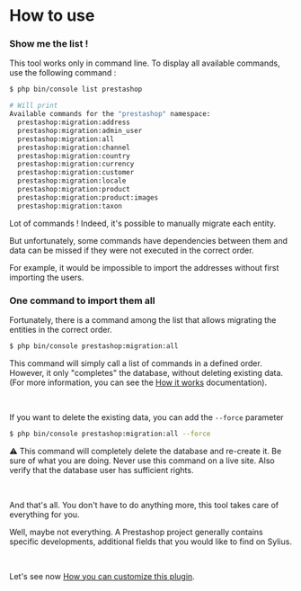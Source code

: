 # How to use

### Show me the list !

This tool works only in command line. To display all available commands, use the following command :

```bash
$ php bin/console list prestashop

# Will print 
Available commands for the "prestashop" namespace:
  prestashop:migration:address         
  prestashop:migration:admin_user      
  prestashop:migration:all             
  prestashop:migration:channel         
  prestashop:migration:country         
  prestashop:migration:currency        
  prestashop:migration:customer        
  prestashop:migration:locale          
  prestashop:migration:product         
  prestashop:migration:product:images  
  prestashop:migration:taxon 
```

Lot of commands ! Indeed, it's possible to manually migrate each entity.

But unfortunately, some commands have dependencies between them and data can be missed if they were not executed in the
correct order.

For example, it would be impossible to import the addresses without first importing the users.

### One command to import them all

Fortunately, there is a command among the list that allows migrating the entities in the correct order.

```bash
$ php bin/console prestashop:migration:all
```

This command will simply call a list of commands in a defined order. However, it only "completes" the database, without deleting existing data. (For more information, you can see the [How it works]() documentation).

<br>

If you want to delete the existing data, you can add the ```--force``` parameter

```bash
$ php bin/console prestashop:migration:all --force
```

:warning: This command will completely delete the database and re-create it. Be sure of what you are doing. Never use this command on a live site. Also verify that the database user has sufficient rights.

<br>

And that's all. You don't have to do anything more, this tool takes care of everything for you.

Well, maybe not everything. A Prestashop project generally contains specific developments, additional fields that you would like to find on Sylius.

<br>

Let's see now [How you can customize this plugin]().
